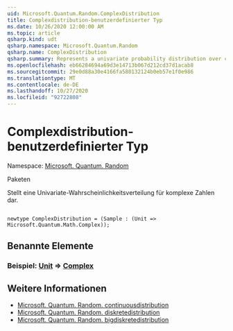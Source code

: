 ```yaml
---
uid: Microsoft.Quantum.Random.ComplexDistribution
title: Complexdistribution-benutzerdefinierter Typ
ms.date: 10/26/2020 12:00:00 AM
ms.topic: article
qsharp.kind: udt
qsharp.namespace: Microsoft.Quantum.Random
qsharp.name: ComplexDistribution
qsharp.summary: Represents a univariate probability distribution over complex numbers.
ms.openlocfilehash: eb66284694a69d3e14713b067d212cd37d1acab8
ms.sourcegitcommit: 29e0d88a30e4166fa580132124b0eb57e1f0e986
ms.translationtype: MT
ms.contentlocale: de-DE
ms.lasthandoff: 10/27/2020
ms.locfileid: "92722808"
---
```

# <a name="complexdistribution-user-defined-type"></a>Complexdistribution-benutzerdefinierter Typ

Namespace: [Microsoft. Quantum. Random](xref:Microsoft.Quantum.Random)

Paketen [](https://nuget.org/packages/)


Stellt eine Univariate-Wahrscheinlichkeitsverteilung für komplexe Zahlen dar.

```qsharp

newtype ComplexDistribution = (Sample : (Unit => Microsoft.Quantum.Math.Complex));
```



## <a name="named-items"></a>Benannte Elemente

### <a name="sample--unit--complex"></a>Beispiel: [Unit](xref:microsoft.quantum.lang-ref.unit) => [Complex](xref:Microsoft.Quantum.Math.Complex) 



## <a name="see-also"></a>Weitere Informationen

- [Microsoft. Quantum. Random. continuousdistribution](xref:Microsoft.Quantum.Random.ContinuousDistribution)
- [Microsoft. Quantum. Random. diskretedistribution](xref:Microsoft.Quantum.Random.DiscreteDistribution)
- [Microsoft. Quantum. Random. bigdiskretedistribution](xref:Microsoft.Quantum.Random.BigDiscreteDistribution)